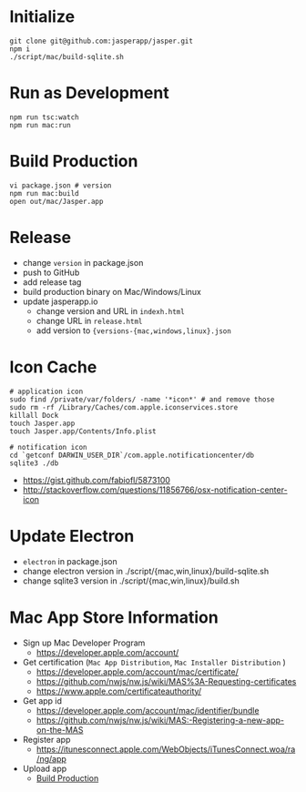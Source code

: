 # Initialize

```
git clone git@github.com:jasperapp/jasper.git
npm i
./script/mac/build-sqlite.sh
```

# Run as Development

```
npm run tsc:watch
npm run mac:run
```

# Build Production

```
vi package.json # version
npm run mac:build
open out/mac/Jasper.app
```

# Release
- change `version` in package.json 
- push to GitHub
- add release tag
- build production binary on Mac/Windows/Linux
- update jasperapp.io
  - change version and URL in `indexh.html`
  - change URL in `release.html`
  - add version to `{versions-{mac,windows,linux}.json`
  
# Icon Cache
```
# application icon
sudo find /private/var/folders/ -name '*icon*' # and remove those
sudo rm -rf /Library/Caches/com.apple.iconservices.store
killall Dock
touch Jasper.app
touch Jasper.app/Contents/Info.plist

# notification icon
cd `getconf DARWIN_USER_DIR`/com.apple.notificationcenter/db
sqlite3 ./db
```

- https://gist.github.com/fabiofl/5873100
- http://stackoverflow.com/questions/11856766/osx-notification-center-icon

# Update Electron
- `electron` in package.json
- change electron version in ./script/{mac,win,linux}/build-sqlite.sh
- change sqlite3 version in ./script/{mac,win,linux}/build.sh

# Mac App Store Information
- Sign up Mac Developer Program
  - https://developer.apple.com/account/
- Get certification (`Mac App Distribution`, `Mac Installer Distribution` )
  - https://developer.apple.com/account/mac/certificate/
  - https://github.com/nwjs/nw.js/wiki/MAS%3A-Requesting-certificates
  - https://www.apple.com/certificateauthority/
- Get app id
  - https://developer.apple.com/account/mac/identifier/bundle
  - https://github.com/nwjs/nw.js/wiki/MAS:-Registering-a-new-app-on-the-MAS
- Register app
  - https://itunesconnect.apple.com/WebObjects/iTunesConnect.woa/ra/ng/app
- Upload app
  - [Build Production](#build-production)

